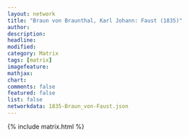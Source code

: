 ```yaml
---
layout: network
title: "Braun von Braunthal, Karl Johann: Faust (1835)"
author:
description:
headline:
modified:
category: Matrix
tags: [matrix]
imagefeature: 
mathjax: 
chart: 
comments: false
featured: false
list: false
networkdata: 1835-Braun_von-Faust.json
---
```

{% include matrix.html %}
